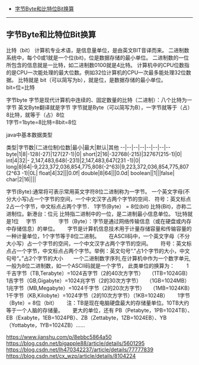 - [字节Byte和比特位Bit换算](#字节Byte和比特位Bit换算)


-------------------------------------------------------------------------
## 字节Byte和比特位Bit换算

比特（bit）
计算机专业术语，是信息量单位，是由英文BIT音译而来。
二进制数系统中，每个0或1就是一个位(bit)，位是数据存储的最小单位。
二进制数的一位所包含的信息就是一比特，如二进制数0100就是4比特。
计算机中的CPU位数指的是CPU一次能处理的最大位数。例如32位计算机的CPU一次最多能处理32位数据。
比特就是 bit（可以简写为b），就是位，是数据存储的最小单位。</br>
bit=位=比特


字节byte
字节是现代计算机中连续的、固定数量的比特（二进制）：八个比特为一字节
英文Byte翻译就是字节
字节就是Byte（可以简写为B），一字节就等于（占）8比特，就等于（占）8位</br>
1字节=1byte=8比特=8bit=8位

java中基本数据类型

类型|字节数|(二进位制)位数|最小|最大|默认|其他
--|--|--|--|--|--|--|--
byte|1|8|-128(-27)|127(27-1)|0|
short|2|16|-32768(-215)|32767(215-1)|0|
int|4|32|- 2,147,483,648(-231)|2,147,483,647(231 -1)|0|
long|8|64|-9,223,372,036,854,775,808(-2^63)|9,223,372,036,854,775,807 (2^63 -1)|0L|
float|4|32|||0.0f|
double|8|64|||0.0d|
boolean||1|||false|
char|2|16||||


字节(Byte):通常将可表示常用英文字符8位二进制称为一字节。 
一个英文字母(不分大小写)占一个字节的空间，一个中文汉字占两个字节的空间． 
符号：英文标点2占一个字节，中文标点占两个字节． 1字节(Byte） = 8位(bit) 比特(Bit)，亦称二进制位。新港台：位元 
比特指二进制中的一位，是二进制最小信息单位。 1比特就是1位 
 
 
字节　　　　
字节（Byte）：字节是通过网络传输信息（或在硬盘或内存中存储信息）的单位。　　
字节是计算机信息技术用于计量存储容量和传输容量的一种计量单位，1个字节等于8位二进制。　　
在ASCII码中，一个英文字母（不分大小写）占一个字节的空间，一个中文汉字占两个字节的空间。　　
符号：英文标点占一个字节，中文标点占两个字节。举例：英文句号“.”占1个字节的大小，中文句号“。”占2个字节的大小　　一个二进制数字序列,在计算机中作为一个数字单元,一般为8位二进制数，如一个ASCII码就是一个字节，
此类单位的换算为：　　
1千吉字节（TB,Terabyte）=1024吉字节（2的40次方字节）　　（1TB=1024GB）　　
1吉字节（GB,Gigabyte）=1024兆字节（2的30次方字节）　　（1GB=1024MB）　　
1兆字节（MB,Megabyte）=1024千字节（2的20次方字节）　　（1MB=1024KB）　　
1千字节（KB,Kilobyte）=1024字节（2的10次方字节）（1KB=1024B）　　
1字节（Byte）= 8位（bit）　　
注：TB是现在电脑硬盘最大的存储量单位。10TB大约等于一个人脑的存储量。　　
更大的单位，还有 PB（Petabyte，1PB=1024TB）、EB（Exabyte，1EB=1024PB）、ZB（Zettabyte，1ZB=1024EB）、YB（Yottabyte，1YB=1024ZB）……





https://www.jianshu.com/p/8ebbc5864a50
https://blog.csdn.net/bigapple88/article/details/5601295
https://blog.csdn.net/lh470342237/article/details/77777839
https://blog.csdn.net/cx_wzp/article/details/8104224




